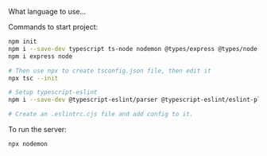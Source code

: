 What language to use...

Commands to start project:

```Bash
npm init
npm i --save-dev typescript ts-node nodemon @types/express @types/node
npm i express node

# Then use npx to create tsconfig.json file, then edit it
npx tsc --init

# Setup typescript-eslint
npm i --save-dev @typescript-eslint/parser @typescript-eslint/eslint-plugin eslint

# Create an .eslintrc.cjs file and add config to it.
```

To run the server:

```Bash
npx nodemon
```
